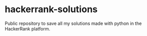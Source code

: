 # hackerrank-solutions
Public repository to save all my solutions made with python in the HackerRank platform.
